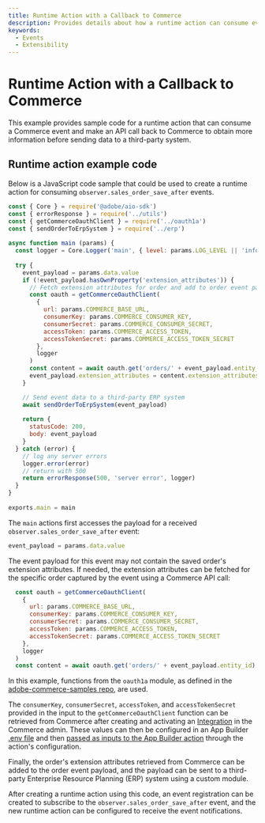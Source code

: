 ```yaml
---
title: Runtime Action with a Callback to Commerce
description: Provides details about how a runtime action can consume events and fetch additional details from Commerce.
keywords:
  - Events
  - Extensibility
---
```


# Runtime Action with a Callback to Commerce

This example provides sample code for a runtime action that can consume a Commerce event and make an API call back to Commerce to obtain more information before sending data to a third-party system.

## Runtime action example code

Below is a JavaScript code sample that could be used to create a runtime action for consuming `observer.sales_order_save_after` events.

```js
const { Core } = require('@adobe/aio-sdk')
const { errorResponse } = require('../utils')
const { getCommerceOauthClient } = require('../oauth1a')
const { sendOrderToErpSystem } = require('../erp')
  
async function main (params) {
  const logger = Core.Logger('main', { level: params.LOG_LEVEL || 'info' })
  
  try {
    event_payload = params.data.value
    if (!event_payload.hasOwnProperty('extension_attributes')) {
      // Fetch extension attributes for order and add to order event payload
      const oauth = getCommerceOauthClient(
        {
          url: params.COMMERCE_BASE_URL,
          consumerKey: params.COMMERCE_CONSUMER_KEY,
          consumerSecret: params.COMMERCE_CONSUMER_SECRET,
          accessToken: params.COMMERCE_ACCESS_TOKEN,
          accessTokenSecret: params.COMMERCE_ACCESS_TOKEN_SECRET
        },
        logger
      )
      const content = await oauth.get('orders/' + event_payload.entity_id)
      event_payload.extension_attributes = content.extension_attributes
    }

    // Send event data to a third-party ERP system
    await sendOrderToErpSystem(event_payload)
      
    return {
      statusCode: 200,
      body: event_payload
    }
  } catch (error) {
    // log any server errors
    logger.error(error)
    // return with 500
    return errorResponse(500, 'server error', logger)
  }
}
  
exports.main = main
```

The `main` actions first accesses the payload for a received `observer.sales_order_save_after` event:

```js
event_payload = params.data.value
```

The event payload for this event may not contain the saved order's extension attributes. If needed, the extension attributes can be fetched for the specific order captured by the event using a Commerce API call:

```js
  const oauth = getCommerceOauthClient(
    {
      url: params.COMMERCE_BASE_URL,
      consumerKey: params.COMMERCE_CONSUMER_KEY,
      consumerSecret: params.COMMERCE_CONSUMER_SECRET,
      accessToken: params.COMMERCE_ACCESS_TOKEN,
      accessTokenSecret: params.COMMERCE_ACCESS_TOKEN_SECRET
    },
    logger
  )
  const content = await oauth.get('orders/' + event_payload.entity_id)
```

In this example, functions from the `oauth1a` module, as defined in the [adobe-commerce-samples repo](https://github.com/adobe/adobe-commerce-samples/blob/main/admin-ui-sdk/menu/custom-menu/actions/oauth1a.js), are used.

The `consumerKey`, `consumerSecret`, `accessToken`, and `accessTokenSecret` provided in the input to the `getCommerceOauthClient` function can be retrieved from Commerce after creating and activating an [Integration](https://experienceleague.adobe.com/en/docs/commerce-admin/systems/integrations) in the Commerce admin. These values can then be configured in an App Builder [.env file](https://developer.adobe.com/app-builder/docs/guides/configuration/#env) and then [passed as inputs to the App Builder action](https://developer.adobe.com/app-builder/docs/guides/configuration/#using-environment-variables-in-runtime-actions) through the action's configuration.

Finally, the order's extension attributes retrieved from Commerce can be added to the order event payload, and the payload can be sent to a third-party Enterprise Resource Planning (ERP) system using a custom module.

After creating a runtime action using this code, an event registration can be created to subscribe to the `observer.sales_order_save_after` event, and the new runtime action can be configured to receive the event notifications.
